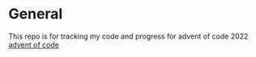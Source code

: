 # General
This repo is for tracking my code and progress for advent of code 2022  
[advent of code](https://adventofcode.com/2022)
